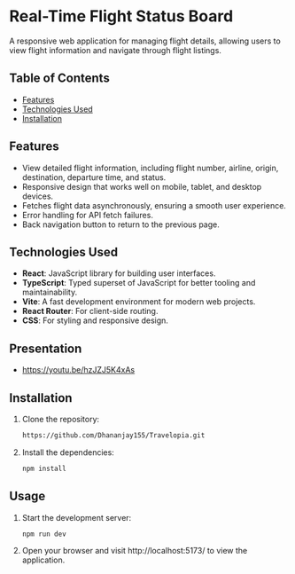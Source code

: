 # Real-Time Flight Status Board 

A responsive web application for managing flight details, allowing users to view flight information and navigate through flight listings.

## Table of Contents

- [Features](#features)
- [Technologies Used](#technologies-used)
- [Installation](#installation)


## Features

- View detailed flight information, including flight number, airline, origin, destination, departure time, and status.
- Responsive design that works well on mobile, tablet, and desktop devices.
- Fetches flight data asynchronously, ensuring a smooth user experience.
- Error handling for API fetch failures.
- Back navigation button to return to the previous page.

## Technologies Used

- **React**: JavaScript library for building user interfaces.
- **TypeScript**: Typed superset of JavaScript for better tooling and maintainability.
- **Vite**: A fast development environment for modern web projects.
- **React Router**: For client-side routing.
- **CSS**: For styling and responsive design.

## Presentation

- https://youtu.be/hzJZJ5K4xAs

## Installation

1. Clone the repository:
   ```bash
   https://github.com/Dhananjay155/Travelopia.git
   ```
2. Install the dependencies:
   ```bash
   npm install
   ```
## Usage
1. Start the development server:
   ```bash
   npm run dev
   ```
2. Open your browser and visit http://localhost:5173/ to view the application.
   
   
